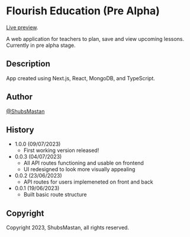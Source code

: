 # Flourish Education (Pre Alpha)

[Live preview](https://flourish-ed.vercel.app).<br />

A web application for teachers to plan, save and view upcoming lessons. Currently in pre alpha stage.

## Description

App created using Next.js, React, MongoDB, and TypeScript.

## Author

[@ShubsMastan](https://github.com/shubsmastan)

## History

- 1.0.0 (09/07/2023)
  - First working version released!
- 0.0.3 (04/07/2023)
  - All API routes functioning and usable on frontend
  - UI redesigned to look more visually appealing
- 0.0.2 (23/06/2023)
  - API routes for users implemeneted on front and back
- 0.0.1 (19/06/2023)
  - Built basic route structure

<!-- Next Steps/Ideas

- Apply filters on class pages (e.g. by week, month, term, past) and reverse sort?
- Improve responsiveness of dashboard once all UI features implemented
- Add an "assessments" feature: input pupils and assessment scores and get a graph from D3 -->

## Copyright

Copyright 2023, ShubsMastan, all rights reserved.
